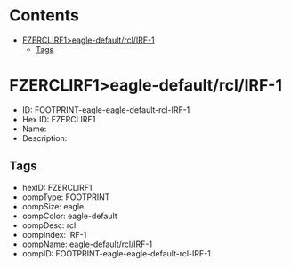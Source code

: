 



Contents
========

* [FZERCLIRF1>eagle-default/rcl/IRF-1](#fzerclirf1eagle-defaultrclirf-1)
	* [Tags](#tags)

# FZERCLIRF1>eagle-default/rcl/IRF-1

- ID: FOOTPRINT-eagle-eagle-default-rcl-IRF-1
- Hex ID: FZERCLIRF1
- Name: 
- Description: 

## Tags

- hexID: FZERCLIRF1
- oompType: FOOTPRINT
- oompSize: eagle
- oompColor: eagle-default
- oompDesc: rcl
- oompIndex: IRF-1
- oompName: eagle-default/rcl/IRF-1
- oompID: FOOTPRINT-eagle-eagle-default-rcl-IRF-1
